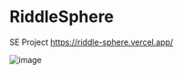 # RiddleSphere
SE Project 
https://riddle-sphere.vercel.app/

![image](https://github.com/user-attachments/assets/15523e70-4415-4c12-8b7b-bbf31fd6675b)

